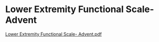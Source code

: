 # Lower Extremity Functional Scale- Advent

[Lower Extremity Functional Scale- Advent.pdf](Lower%20Extremity%20Functional%20Scale-%20Advent%200e075b87b0594106867a2a6034c3dc3b/Lower_Extremity_Functional_Scale-_Advent.pdf)